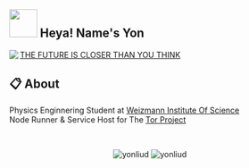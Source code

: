 <h2><img src="https://media.giphy.com/media/OpBA2nKQog7LENz8Of/giphy.gif" width="50"> Heya! Name's Yon</h2>


<a href="https://discord.com/users/477870815581569034"><img align="left" src="https://lanyard.cnrad.dev/api/477870815581569034?bg=23283d&borderRadius=8px&hideDiscrim=true"/></a>

<a href="http://yonchukku.dev/">THE FUTURE IS CLOSER THAN YOU THINK</a>

## 📋 About

Physics Enginnering Student at <a href="https://www.weizmann.ac.il/">Weizmann Institute Of Science</a></br>Node Runner & Service Host for The <a href="https://www.torproject.org/">Tor Project</a>

<br />

<p align="center">
<img src="https://github-readme-stats.vercel.app/api/top-langs?username=YonLiud&show_icons=true&locale=en&layout=compact" alt="yonliud" />
<img src="https://github-readme-stats.vercel.app/api?username=YonLiud&show_icons=true" alt="yonliud") />
</p>